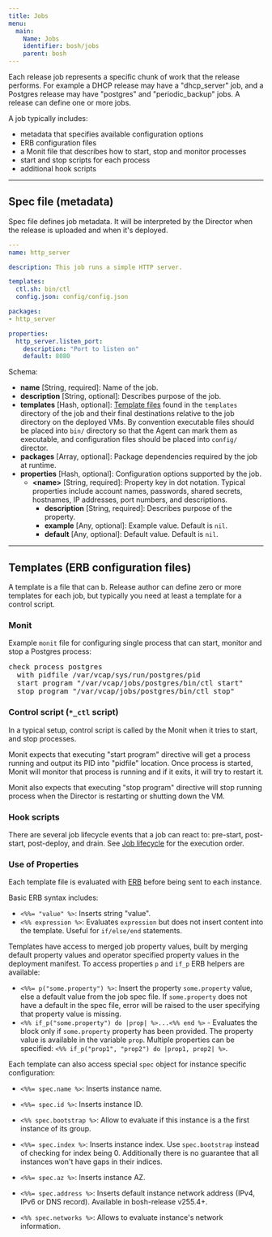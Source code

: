 ```yaml
---
title: Jobs
menu:
  main:
    Name: Jobs
    identifier: bosh/jobs
    parent: bosh
---
```


Each release job represents a specific chunk of work that the release performs. For example a DHCP release may have a "dhcp\_server" job, and a Postgres release may have "postgres" and "periodic\_backup" jobs. A release can define one or more jobs.

A job typically includes:

- metadata that specifies available configuration options
- ERB configuration files
- a Monit file that describes how to start, stop and monitor processes
- start and stop scripts for each process
- additional hook scripts

---
## <a id="spec"></a> Spec file (metadata)

Spec file defines job metadata. It will be interpreted by the Director when the release is uploaded and when it's deployed.

```yaml
---
name: http_server

description: This job runs a simple HTTP server.

templates:
  ctl.sh: bin/ctl
  config.json: config/config.json

packages:
- http_server

properties:
  http_server.listen_port:
    description: "Port to listen on"
    default: 8080
```

Schema:

* **name** [String, required]: Name of the job.
* **description** [String, optional]: Describes purpose of the job.
* **templates** [Hash, optional]: [Template files](#templates) found in the `templates` directory of the job and their final destinations relative to the job directory on the deployed VMs. By convention executable files should be placed into `bin/` directory so that the Agent can mark them as executable, and configuration files should be placed into `config/` director.
* **packages** [Array, optional]: Package dependencies required by the job at runtime.
* **properties** [Hash, optional]: Configuration options supported by the job.
    * **\<name\>** [String, required]: Property key in dot notation. Typical properties include account names, passwords, shared secrets, hostnames, IP addresses, port numbers, and descriptions.
        * **description** [String, required]: Describes purpose of the property.
        * **example** [Any, optional]: Example value. Default is `nil`.
        * **default** [Any, optional]: Default value. Default is `nil`.

---
## <a id="templates"></a> Templates (ERB configuration files)

A template is a file that can b. Release author can define zero or more templates for each job, but typically you need at least a template for a control script.

### <a id="monit"></a> Monit

Example `monit` file for configuring single process that can start, monitor and stop a Postgres process:

<pre class="terminal">
check process postgres
  with pidfile /var/vcap/sys/run/postgres/pid
  start program "/var/vcap/jobs/postgres/bin/ctl start"
  stop program "/var/vcap/jobs/postgres/bin/ctl stop"
</pre>

### <a id="ctl"></a> Control script (`*_ctl` script)

In a typical setup, control script is called by the Monit when it tries to start, and stop processes.

Monit expects that executing "start program" directive will get a process running and output its PID into "pidfile" location. Once process is started, Monit will monitor that process is running and if it exits, it will try to restart it.

Monit also expects that executing "stop program" directive will stop running process when the Director is restarting or shutting down the VM.

### <a id="hooks"></a> Hook scripts

There are several job lifecycle events that a job can react to: pre-start, post-start, post-deploy, and drain. See [Job lifecycle](job-lifecycle.html) for the execution order.

### <a id="properties"></a> Use of Properties

Each template file is evaluated with [ERB](http://apidock.com/ruby/ERB) before being sent to each instance.

Basic ERB syntax includes:

- `<%%= "value" %>`: Inserts string "value".
- `<%% expression %>`: Evaluates `expression` but does not insert content into the template. Useful for `if/else/end` statements.

Templates have access to merged job property values, built by merging default property values and operator specified property values in the deployment manifest. To access properties `p` and `if_p` ERB helpers are available:

- `<%%= p("some.property") %>`: Insert the property `some.property` value, else a default value from the job spec file. If `some.property` does not have a default in the spec file, error will be raised to the user specifying that property value is missing.
- `<%% if_p("some.property") do |prop| %>...<%% end %>` - Evaluates the block only if `some.property` property has been provided. The property value is available in the variable `prop`. Multiple properties can be specified: `<%% if_p("prop1", "prop2") do |prop1, prop2| %>`.

<a id="properties-spec"></a>

Each template can also access special `spec` object for instance specific configuration:

- `<%%= spec.name %>`: Inserts instance name.
- `<%%= spec.id %>`: Inserts instance ID.

- `<%% spec.bootstrap %>`: Allow to evaluate if this instance is a the first instance of its group.
- `<%%= spec.index %>`: Inserts instance index. Use `spec.bootstrap` instead of checking for index being 0. Additionally there is no guarantee that all instances won't have gaps in their indices.

- `<%%= spec.az %>`: Inserts instance AZ.
- `<%%= spec.address %>`: Inserts default instance network address (IPv4, IPv6 or DNS record). Available in bosh-release v255.4+.
- `<%% spec.networks %>`: Allows to evaluate instance's network information.
